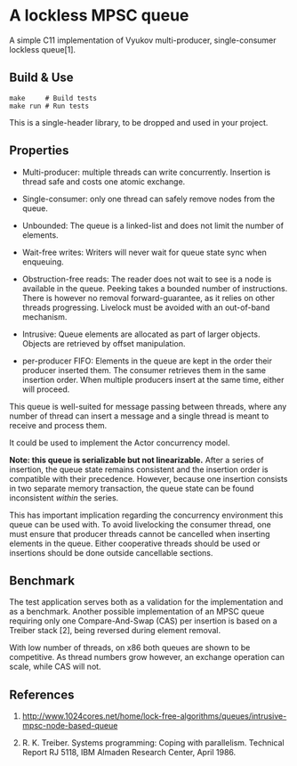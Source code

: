 # A lockless MPSC queue

A simple C11 implementation of Vyukov multi-producer, single-consumer lockless queue[1].

## Build & Use

```shell
make     # Build tests
make run # Run tests
```

This is a single-header library, to be dropped and used in your project.

## Properties

- Multi-producer: multiple threads can write concurrently.
  Insertion is thread safe and costs one atomic exchange.

- Single-consumer: only one thread can safely remove nodes from the queue.

- Unbounded: The queue is a linked-list and does not limit the number of elements.

- Wait-free writes: Writers will never wait for queue state sync when enqueuing.

- Obstruction-free reads: The reader does not wait to see is a node is available
  in the queue. Peeking takes a bounded number of instructions. There is however
  no removal forward-guarantee, as it relies on other threads progressing. Livelock
  must be avoided with an out-of-band mechanism.

- Intrusive: Queue elements are allocated as part of larger objects.
  Objects are retrieved by offset manipulation.

- per-producer FIFO: Elements in the queue are kept in the order their producer
  inserted them. The consumer retrieves them in the same insertion order. When
  multiple producers insert at the same time, either will proceed.

This queue is well-suited for message passing between threads,
where any number of thread can insert a message and a single
thread is meant to receive and process them.

It could be used to implement the Actor concurrency model.

**Note: this queue is serializable but not linearizable.** After a series of insertion,
the queue state remains consistent and the insertion order is compatible with their precedence.
However, because one insertion consists in two separate memory transaction, the queue
state can be found inconsistent *within* the series.

This has important implication regarding the concurrency environment this queue can
be used with. To avoid livelocking the consumer thread, one must ensure that producer
threads cannot be cancelled when inserting elements in the queue. Either cooperative
threads should be used or insertions should be done outside cancellable sections.

## Benchmark

The test application serves both as a validation for the implementation and as a benchmark.
Another possible implementation of an MPSC queue requiring only one Compare-And-Swap (CAS) per
insertion is based on a Treiber stack [2], being reversed during element removal.

With low number of threads, on x86 both queues are shown to be competitive. As thread numbers grow
however, an exchange operation can scale, while CAS will not.

## References

1. http://www.1024cores.net/home/lock-free-algorithms/queues/intrusive-mpsc-node-based-queue

2. R. K. Treiber. Systems programming: Coping with parallelism.
   Technical Report RJ 5118, IBM Almaden Research Center, April 1986.

